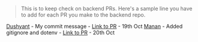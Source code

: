 > This is to keep check on backend PRs. Here's a sample line you have to add for each PR you make to the backend repo.

[Dushyant](https://github.com/dkp1903) - My commit message - [Link to PR](https://dkprobes.tech) - 19th Oct
[Manan](https://github.com/dkp1903) - Added gitignore and dotenv - [Link to PR](https://github.com/dkp1903/devagram-backend/pull/3) - 20th Oct
